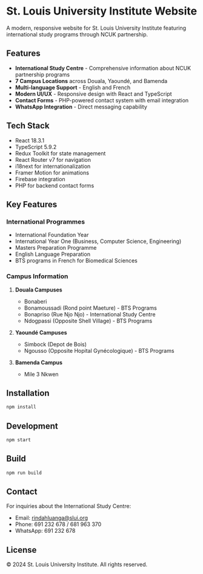 # St. Louis University Institute Website

A modern, responsive website for St. Louis University Institute featuring international study programs through NCUK partnership.

## Features

- **International Study Centre** - Comprehensive information about NCUK partnership programs
- **7 Campus Locations** across Douala, Yaoundé, and Bamenda
- **Multi-language Support** - English and French
- **Modern UI/UX** - Responsive design with React and TypeScript
- **Contact Forms** - PHP-powered contact system with email integration
- **WhatsApp Integration** - Direct messaging capability

## Tech Stack

- React 18.3.1
- TypeScript 5.9.2
- Redux Toolkit for state management
- React Router v7 for navigation
- i18next for internationalization
- Framer Motion for animations
- Firebase integration
- PHP for backend contact forms

## Key Features

### International Programmes
- International Foundation Year
- International Year One (Business, Computer Science, Engineering)
- Masters Preparation Programme
- English Language Preparation
- BTS programs in French for Biomedical Sciences

### Campus Information
1. **Douala Campuses**
   - Bonaberi
   - Bonamoussadi (Rond point Maeture) - BTS Programs
   - Bonapriso (Rue Njo Njo) - International Study Centre
   - Ndogpassi (Opposite Shell Village) - BTS Programs

2. **Yaoundé Campuses**
   - Simbock (Depot de Bois)
   - Ngousso (Opposite Hopital Gynécologique) - BTS Programs

3. **Bamenda Campus**
   - Mile 3 Nkwen

## Installation

```bash
npm install
```

## Development

```bash
npm start
```

## Build

```bash
npm run build
```

## Contact

For inquiries about the International Study Centre:
- Email: rindahluanga@slui.org
- Phone: 691 232 678 / 681 963 370
- WhatsApp: 691 232 678

## License

© 2024 St. Louis University Institute. All rights reserved.